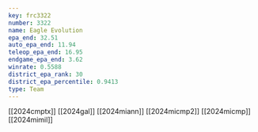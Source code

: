 ```yaml
---
key: frc3322
number: 3322
name: Eagle Evolution
epa_end: 32.51
auto_epa_end: 11.94
teleop_epa_end: 16.95
endgame_epa_end: 3.62
winrate: 0.5588
district_epa_rank: 30
district_epa_percentile: 0.9413
type: Team
---
```

[[2024cmptx]]
[[2024gal]]
[[2024miann]]
[[2024micmp2]]
[[2024micmp]]
[[2024mimil]]
